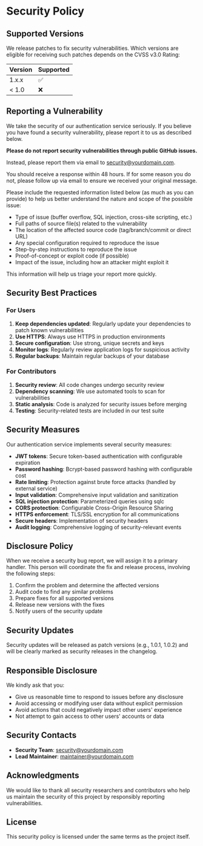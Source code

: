 # Security Policy

## Supported Versions

We release patches to fix security vulnerabilities. Which versions are eligible for receiving such patches depends on the CVSS v3.0 Rating:

| Version | Supported          |
| ------- | ------------------ |
| 1.x.x   | :white_check_mark: |
| < 1.0   | :x:                |

## Reporting a Vulnerability

We take the security of our authentication service seriously. If you believe you have found a security vulnerability, please report it to us as described below.

**Please do not report security vulnerabilities through public GitHub issues.**

Instead, please report them via email to [security@yourdomain.com](mailto:security@yourdomain.com).

You should receive a response within 48 hours. If for some reason you do not, please follow up via email to ensure we received your original message.

Please include the requested information listed below (as much as you can provide) to help us better understand the nature and scope of the possible issue:

- Type of issue (buffer overflow, SQL injection, cross-site scripting, etc.)
- Full paths of source file(s) related to the vulnerability
- The location of the affected source code (tag/branch/commit or direct URL)
- Any special configuration required to reproduce the issue
- Step-by-step instructions to reproduce the issue
- Proof-of-concept or exploit code (if possible)
- Impact of the issue, including how an attacker might exploit it

This information will help us triage your report more quickly.

## Security Best Practices

### For Users

1. **Keep dependencies updated**: Regularly update your dependencies to patch known vulnerabilities
2. **Use HTTPS**: Always use HTTPS in production environments
3. **Secure configuration**: Use strong, unique secrets and keys
4. **Monitor logs**: Regularly review application logs for suspicious activity
5. **Regular backups**: Maintain regular backups of your database

### For Contributors

1. **Security review**: All code changes undergo security review
2. **Dependency scanning**: We use automated tools to scan for vulnerabilities
3. **Static analysis**: Code is analyzed for security issues before merging
4. **Testing**: Security-related tests are included in our test suite

## Security Measures

Our authentication service implements several security measures:

- **JWT tokens**: Secure token-based authentication with configurable expiration
- **Password hashing**: Bcrypt-based password hashing with configurable cost
- **Rate limiting**: Protection against brute force attacks (handled by external service)
- **Input validation**: Comprehensive input validation and sanitization
- **SQL injection protection**: Parameterized queries using sqlc
- **CORS protection**: Configurable Cross-Origin Resource Sharing
- **HTTPS enforcement**: TLS/SSL encryption for all communications
- **Secure headers**: Implementation of security headers
- **Audit logging**: Comprehensive logging of security-relevant events

## Disclosure Policy

When we receive a security bug report, we will assign it to a primary handler. This person will coordinate the fix and release process, involving the following steps:

1. Confirm the problem and determine the affected versions
2. Audit code to find any similar problems
3. Prepare fixes for all supported versions
4. Release new versions with the fixes
5. Notify users of the security update

## Security Updates

Security updates will be released as patch versions (e.g., 1.0.1, 1.0.2) and will be clearly marked as security releases in the changelog.

## Responsible Disclosure

We kindly ask that you:

- Give us reasonable time to respond to issues before any disclosure
- Avoid accessing or modifying user data without explicit permission
- Avoid actions that could negatively impact other users' experience
- Not attempt to gain access to other users' accounts or data

## Security Contacts

- **Security Team**: [security@yourdomain.com](mailto:security@yourdomain.com)
- **Lead Maintainer**: [maintainer@yourdomain.com](mailto:maintainer@yourdomain.com)

## Acknowledgments

We would like to thank all security researchers and contributors who help us maintain the security of this project by responsibly reporting vulnerabilities.

## License

This security policy is licensed under the same terms as the project itself. 